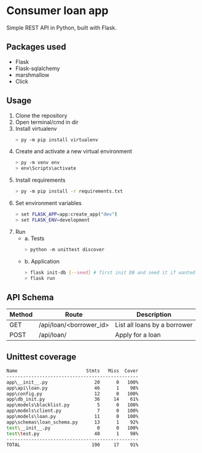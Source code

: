 # Consumer loan app
Simple REST API in Python, built with Flask.

## Packages used
* Flask
* Flask-sqlalchemy
* marshmallow
* Click
    
## Usage
1. Clone the repository
2. Open terminal/cmd in dir
3. Install virtualenv
    ~~~sh
    > py -m pip install virtualenv
    ~~~
4. Create and activate a new virtual environment
    ~~~sh
    > py -m venv env
    > env\Scripts\activate
    ~~~
5. Install requirements
    ~~~sh
    > py -m pip install -r requirements.txt
    ~~~
6. Set environment variables
    ~~~sh
    > set FLASK_APP=app:create_app("dev")
    > set FLASK_ENV=development
    ~~~
7. Run
    * a. Tests
        ~~~sh
        > python -m unittest discover
        ~~~
    * b. Application
        ~~~sh
        > flask init-db [--seed] # first init DB and seed it if wanted
        > flask run
        ~~~

## API Schema

|Method|Route|Description
|-|-|-|
| GET    | /api/loan/<borrower_id>                      | List all loans by a borrower
| POST   | /api/loan/                                   | Apply for a loan

## Unittest coverage
~~~sh
Name                         Stmts   Miss  Cover
------------------------------------------------
app\__init__.py                 20      0   100%
app\api\loan.py                 46      1    98%
app\config.py                   12      0   100%
app\db_init.py                  36     14    61%
app\models\blacklist.py          5      0   100%
app\models\client.py             7      0   100%
app\models\loan.py              11      0   100%
app\schemas\loan_schema.py      13      1    92%
test\__init__.py                 0      0   100%
test\test.py                    40      1    98%
------------------------------------------------
TOTAL                          190     17    91%
~~~
